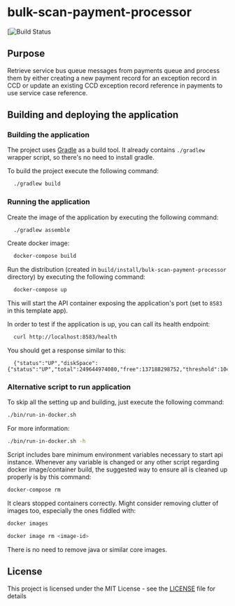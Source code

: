 # bulk-scan-payment-processor

[![Build Status](https://build.platform.hmcts.net/job/HMCTS_BSP/job/bulk-scan-payment-processor/job/master/)

## Purpose

Retrieve service bus queue messages from payments queue and process them by either creating a new payment record for an exception record in CCD or update an existing CCD exception record reference in payments to use service case reference.

## Building and deploying the application

### Building the application


The project uses [Gradle](https://gradle.org) as a build tool. It already contains
`./gradlew` wrapper script, so there's no need to install gradle.

To build the project execute the following command:

```bash
  ./gradlew build
```

### Running the application

Create the image of the application by executing the following command:

```bash
  ./gradlew assemble
```

Create docker image:

```bash
  docker-compose build
```

Run the distribution (created in `build/install/bulk-scan-payment-processor` directory)
by executing the following command:

```bash
  docker-compose up
```

This will start the API container exposing the application's port
(set to `8583` in this template app).

In order to test if the application is up, you can call its health endpoint:

```bash
  curl http://localhost:8583/health
```

You should get a response similar to this:

```
  {"status":"UP","diskSpace":{"status":"UP","total":249644974080,"free":137188298752,"threshold":10485760}}
```

### Alternative script to run application

To skip all the setting up and building, just execute the following command:

```bash
./bin/run-in-docker.sh
```

For more information:

```bash
./bin/run-in-docker.sh -h
```

Script includes bare minimum environment variables necessary to start api instance. Whenever any variable is changed or any other script regarding docker image/container build, the suggested way to ensure all is cleaned up properly is by this command:

```bash
docker-compose rm
```

It clears stopped containers correctly. Might consider removing clutter of images too, especially the ones fiddled with:

```bash
docker images

docker image rm <image-id>
```


There is no need to remove java or similar core images.

## License

This project is licensed under the MIT License - see the [LICENSE](LICENSE) file for details
